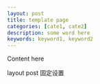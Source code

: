 ```yaml
---
layout: post
title: template page
categories: [cate1, cate2]
description: some word here
keywords: keyword1, keyword2
---
```


Content here

layout post 固定设置
